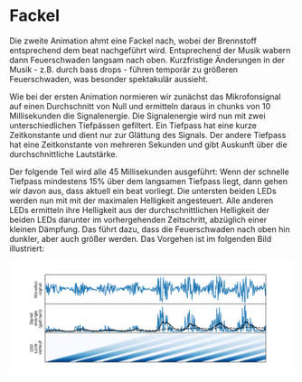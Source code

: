 
# Fackel

Die zweite Animation ahmt eine Fackel nach, wobei der Brennstoff entsprechend dem beat nachgeführt wird. Entsprechend der Musik wabern dann Feuerschwaden langsam nach oben. Kurzfristige Änderungen in der Musik - z.B. durch bass drops - führen temporär zu größeren Feuerschwaden, was besonder spektakulär aussieht.

Wie bei der ersten Animation normieren wir zunächst das Mikrofonsignal auf einen Durchschnitt von Null und ermitteln daraus in chunks von 10 Millisekunden die Signalenergie. Die Signalenergie wird nun mit zwei unterschiedlichen Tiefpässen gefiltert. Ein Tiefpass hat eine kurze Zeitkonstante und dient nur zur Glättung des Signals. Der andere Tiefpass hat eine Zeitkonstante von mehreren Sekunden und gibt Auskunft über die durchschnittliche Lautstärke. 

Der folgende Teil wird alle 45 Millisekunden ausgeführt:
Wenn der schnelle Tiefpass mindestens 15% über dem langsamen Tiefpass liegt, dann gehen wir davon aus, dass aktuell ein beat vorliegt. Die untersten beiden LEDs werden nun mit mit der maximalen Helligkeit angesteuert. Alle anderen LEDs ermitteln ihre Helligkeit aus der durchschnittlichen Helligkeit der beiden LEDs darunter im vorhergehenden Zeitschritt, abzüglich einer kleinen Dämpfung. Das führt dazu, dass die Feuerschwaden nach oben hin dunkler, aber auch größer werden. Das Vorgehen ist im folgenden Bild illustriert:

![Illustration Beaterkennung](grafiken/illustrationen/fackel.PNG "Illustration Fackel")

